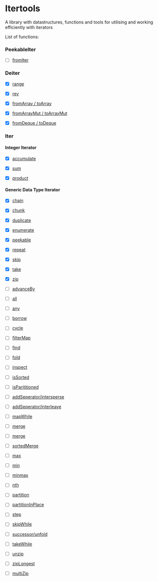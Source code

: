 # Itertools

A library with datastructures, functions and tools for utilising and working efficiently with iterators

List of functions:

### PeekableIter

- [ ] [fromIter]()

### Deiter

- [x] [range]()

- [x] [rev]()

- [x] [fromArray / toArray]()

- [x] [fromArrayMut / toArrayMut]()

- [x] [fromDeque / toDeque]()

### Iter

#### Integer Iterator

- [x] [accumulate]()

- [x] [sum]()

- [x] [product]()

#### Generic Data Type Iterator

- [x] [chain]()

- [x] [chunk]()

- [x] [duplicate]()

- [x] [enumerate]()

- [x] [peekable]()

- [x] [repeat]()

- [x] [skip]()

- [x] [take]()

- [x] [zip]()

- [ ] [advanceBy]()

- [ ] [all]()

- [ ] [any]()

- [ ] [borrow]()

- [ ] [cycle]()

- [ ] [filterMap]()

- [ ] [find]()

- [ ] [fold]()

- [ ] [inspect]()

- [ ] [isSorted]()

- [ ] [isParititioned]()

- [ ] [addSeperator/intersperse]()

- [ ] [addSeperator/interleave]()

- [ ] [mapWhile]()

- [ ] [merge]()

- [ ] [merge]()

- [ ] [sortedMerge]()

- [ ] [max]()

- [ ] [min]()

- [ ] [minmax]()

- [ ] [nth]()

- [ ] [partition]()

- [ ] [partitionInPlace]()

- [ ] [step]()

- [ ] [skipWhile]()

- [ ] [successor/unfold]()

- [ ] [takeWhile]()

- [ ] [unzip]()

- [ ] [zipLongest]()

- [ ] [multiZip]()
